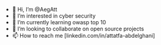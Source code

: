 - 👋 Hi, I’m @AegAtt
- 👀 I’m interested in cyber security
- 🌱 I’m currently learning owasp top 10
- 💞️ I’m looking to collaborate on open source projects
- 📫 How to reach me [linkedin.com/in/attatfa-abdelghani]


<!---
AegAtt/AegAtt is a ✨ special ✨ repository because its `README.md` (this file) appears on your GitHub profile.
You can click the Preview link to take a look at your changes.
--->
